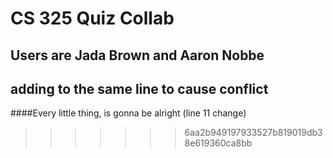 # CS 325 Quiz Collab

## Users are Jada Brown and Aaron Nobbe

## adding to the same line to cause conflict

####Every little thing, is gonna be alright (line 11 change)
>>>>>>> 6aa2b949197933527b819019db38e619360ca8bb
